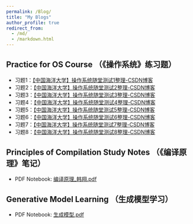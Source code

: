 ```yaml
---
permalink: /Blog/
title: "My Blogs"
author_profile: true
redirect_from: 
  - /md/
  - /markdown.html
---
```


## Practice for OS Course （《操作系统》练习题）

+ 习题1：[【中国海洋大学】操作系统随堂测试1整理-CSDN博客](https://blog.csdn.net/Peter1146717850/article/details/133696509)
+ 习题2：[【中国海洋大学】操作系统随堂测试2整理-CSDN博客](https://blog.csdn.net/Peter1146717850/article/details/134539192)
+ 习题3：[【中国海洋大学】操作系统随堂测试3整理-CSDN博客](https://blog.csdn.net/Peter1146717850/article/details/134215149)
+ 习题4：[【中国海洋大学】操作系统随堂测试4整理-CSDN博客](https://blog.csdn.net/Peter1146717850/article/details/134489834)
+ 习题5：[【中国海洋大学】操作系统随堂测试5整理-CSDN博客](https://blog.csdn.net/Peter1146717850/article/details/134616439)
+ 习题6：[【中国海洋大学】操作系统随堂测试6整理-CSDN博客](https://blog.csdn.net/Peter1146717850/article/details/134904857)
+ 习题7：[【中国海洋大学】操作系统随堂测试7整理-CSDN博客](https://blog.csdn.net/Peter1146717850/article/details/134908931)
+ 习题8：[【中国海洋大学】操作系统随堂测试8整理-CSDN博客](https://blog.csdn.net/Peter1146717850/article/details/135025943)

## Principles of Compilation Study Notes （《编译原理》笔记）

+ PDF Notebook: [编译原理_韩翔.pdf](../assets/bianyiyuanli.pdf)

## Generative Model Learning （生成模型学习）

+ PDF Notebook: [生成模型.pdf](../assets/Generative_Model.pdf)

